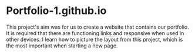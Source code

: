 # Portfolio-1.github.io
This project's aim was for us to create a website that contains our portfolio. It is required that there are functioning links and responsive when used in other devices.  I learn how to picture the layout from this project, which is the most important when starting a new page.
